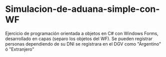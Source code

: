# Simulacion-de-aduana-simple-con-WF
Ejercicio de programación orientada a objetos en C# con Windows Forms, desarrollado en capas (separo los objetos del WF). Se pueden registrar personas dependiendo de su DNI se registrara en el DGV como "Argentino" ó "Extranjero"
